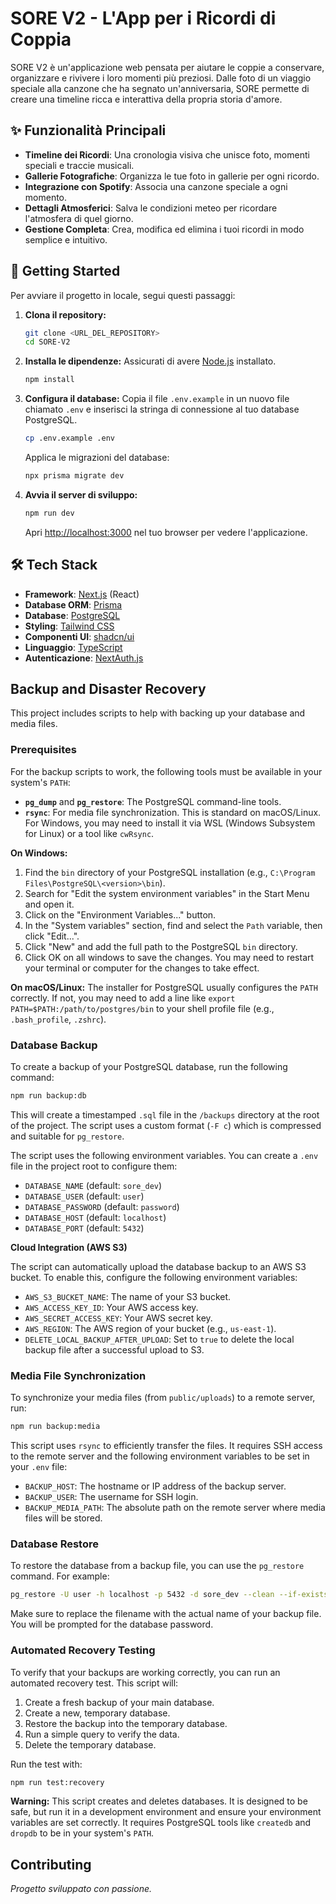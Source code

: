 # SORE V2 - L'App per i Ricordi di Coppia

SORE V2 è un'applicazione web pensata per aiutare le coppie a conservare, organizzare e rivivere i loro momenti più preziosi. Dalle foto di un viaggio speciale alla canzone che ha segnato un'anniversaria, SORE permette di creare una timeline ricca e interattiva della propria storia d'amore.

## ✨ Funzionalità Principali

-   **Timeline dei Ricordi**: Una cronologia visiva che unisce foto, momenti speciali e traccie musicali.
-   **Gallerie Fotografiche**: Organizza le tue foto in gallerie per ogni ricordo.
-   **Integrazione con Spotify**: Associa una canzone speciale a ogni momento.
-   **Dettagli Atmosferici**: Salva le condizioni meteo per ricordare l'atmosfera di quel giorno.
-   **Gestione Completa**: Crea, modifica ed elimina i tuoi ricordi in modo semplice e intuitivo.

## 🚀 Getting Started

Per avviare il progetto in locale, segui questi passaggi:

1.  **Clona il repository:**
    ```bash
    git clone <URL_DEL_REPOSITORY>
    cd SORE-V2
    ```

2.  **Installa le dipendenze:**
    Assicurati di avere [Node.js](https://nodejs.org/) installato.
    ```bash
    npm install
    ```

3.  **Configura il database:**
    Copia il file `.env.example` in un nuovo file chiamato `.env` e inserisci la stringa di connessione al tuo database PostgreSQL.
    ```bash
    cp .env.example .env
    ```
    Applica le migrazioni del database:
    ```bash
    npx prisma migrate dev
    ```

4.  **Avvia il server di sviluppo:**
    ```bash
    npm run dev
    ```

    Apri [http://localhost:3000](http://localhost:3000) nel tuo browser per vedere l'applicazione.

## 🛠️ Tech Stack

-   **Framework**: [Next.js](https://nextjs.org/) (React)
-   **Database ORM**: [Prisma](https://www.prisma.io/)
-   **Database**: [PostgreSQL](https://www.postgresql.org/)
-   **Styling**: [Tailwind CSS](https://tailwindcss.com/)
-   **Componenti UI**: [shadcn/ui](https://ui.shadcn.com/)
-   **Linguaggio**: [TypeScript](https://www.typescriptlang.org/)
-   **Autenticazione**: [NextAuth.js](https://next-auth.js.org/)

## Backup and Disaster Recovery

This project includes scripts to help with backing up your database and media files.

### Prerequisites

For the backup scripts to work, the following tools must be available in your system's `PATH`:
- **`pg_dump`** and **`pg_restore`**: The PostgreSQL command-line tools.
- **`rsync`**: For media file synchronization. This is standard on macOS/Linux. For Windows, you may need to install it via WSL (Windows Subsystem for Linux) or a tool like `cwRsync`.

**On Windows:**
1. Find the `bin` directory of your PostgreSQL installation (e.g., `C:\Program Files\PostgreSQL\<version>\bin`).
2. Search for "Edit the system environment variables" in the Start Menu and open it.
3. Click on the "Environment Variables..." button.
4. In the "System variables" section, find and select the `Path` variable, then click "Edit...".
5. Click "New" and add the full path to the PostgreSQL `bin` directory.
6. Click OK on all windows to save the changes. You may need to restart your terminal or computer for the changes to take effect.

**On macOS/Linux:**
The installer for PostgreSQL usually configures the `PATH` correctly. If not, you may need to add a line like `export PATH=$PATH:/path/to/postgres/bin` to your shell profile file (e.g., `.bash_profile`, `.zshrc`).

### Database Backup

To create a backup of your PostgreSQL database, run the following command:

```bash
npm run backup:db
```

This will create a timestamped `.sql` file in the `/backups` directory at the root of the project. The script uses a custom format (`-F c`) which is compressed and suitable for `pg_restore`.

The script uses the following environment variables. You can create a `.env` file in the project root to configure them:
- `DATABASE_NAME` (default: `sore_dev`)
- `DATABASE_USER` (default: `user`)
- `DATABASE_PASSWORD` (default: `password`)
- `DATABASE_HOST` (default: `localhost`)
- `DATABASE_PORT` (default: `5432`)

**Cloud Integration (AWS S3)**

The script can automatically upload the database backup to an AWS S3 bucket. To enable this, configure the following environment variables:
- `AWS_S3_BUCKET_NAME`: The name of your S3 bucket.
- `AWS_ACCESS_KEY_ID`: Your AWS access key.
- `AWS_SECRET_ACCESS_KEY`: Your AWS secret key.
- `AWS_REGION`: The AWS region of your bucket (e.g., `us-east-1`).
- `DELETE_LOCAL_BACKUP_AFTER_UPLOAD`: Set to `true` to delete the local backup file after a successful upload to S3.

### Media File Synchronization

To synchronize your media files (from `public/uploads`) to a remote server, run:

```bash
npm run backup:media
```

This script uses `rsync` to efficiently transfer the files. It requires SSH access to the remote server and the following environment variables to be set in your `.env` file:
- `BACKUP_HOST`: The hostname or IP address of the backup server.
- `BACKUP_USER`: The username for SSH login.
- `BACKUP_MEDIA_PATH`: The absolute path on the remote server where media files will be stored.

### Database Restore

To restore the database from a backup file, you can use the `pg_restore` command. For example:

```bash
pg_restore -U user -h localhost -p 5432 -d sore_dev --clean --if-exists -v "backups/sore-db-backup-YYYY-MM-DD_HH-mm-ss.sql"
```

Make sure to replace the filename with the actual name of your backup file. You will be prompted for the database password.

### Automated Recovery Testing

To verify that your backups are working correctly, you can run an automated recovery test. This script will:
1. Create a fresh backup of your main database.
2. Create a new, temporary database.
3. Restore the backup into the temporary database.
4. Run a simple query to verify the data.
5. Delete the temporary database.

Run the test with:
```bash
npm run test:recovery
```
**Warning:** This script creates and deletes databases. It is designed to be safe, but run it in a development environment and ensure your environment variables are set correctly. It requires PostgreSQL tools like `createdb` and `dropdb` to be in your system's `PATH`.

## Contributing

_Progetto sviluppato con passione._ 